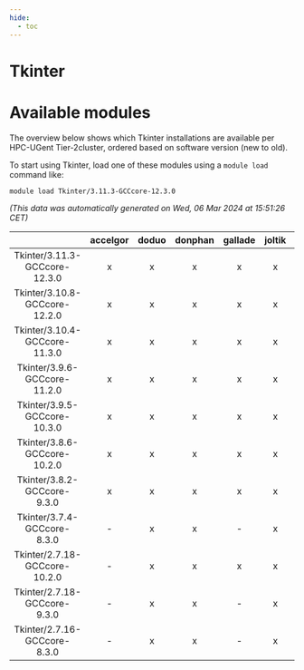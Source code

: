 ```yaml
---
hide:
  - toc
---
```


Tkinter
=======

# Available modules


The overview below shows which Tkinter installations are available per HPC-UGent Tier-2cluster, ordered based on software version (new to old).

To start using Tkinter, load one of these modules using a `module load` command like:

```shell
module load Tkinter/3.11.3-GCCcore-12.3.0
```

*(This data was automatically generated on Wed, 06 Mar 2024 at 15:51:26 CET)*  

| |accelgor|doduo|donphan|gallade|joltik|skitty|
| :---: | :---: | :---: | :---: | :---: | :---: | :---: |
|Tkinter/3.11.3-GCCcore-12.3.0|x|x|x|x|x|x|
|Tkinter/3.10.8-GCCcore-12.2.0|x|x|x|x|x|x|
|Tkinter/3.10.4-GCCcore-11.3.0|x|x|x|x|x|x|
|Tkinter/3.9.6-GCCcore-11.2.0|x|x|x|x|x|x|
|Tkinter/3.9.5-GCCcore-10.3.0|x|x|x|x|x|x|
|Tkinter/3.8.6-GCCcore-10.2.0|x|x|x|x|x|x|
|Tkinter/3.8.2-GCCcore-9.3.0|x|x|x|x|x|x|
|Tkinter/3.7.4-GCCcore-8.3.0|-|x|x|-|x|x|
|Tkinter/2.7.18-GCCcore-10.2.0|-|x|x|x|x|x|
|Tkinter/2.7.18-GCCcore-9.3.0|-|x|x|-|x|x|
|Tkinter/2.7.16-GCCcore-8.3.0|-|x|x|-|x|x|
